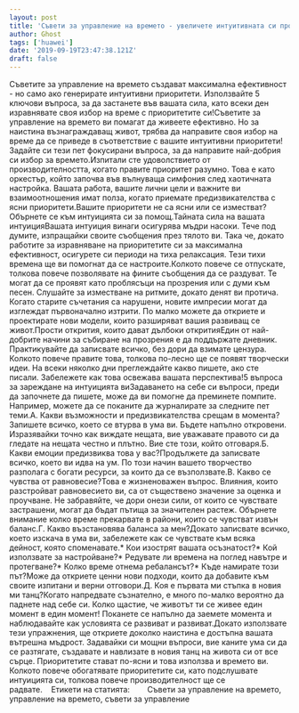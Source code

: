 ```yaml
---
layout: post
title: 'Съвети за управление на времето - увеличете интуитивната си продуктивност с помощта на 5 творчески въпроса'
author: Ghost
tags: ['huawei']
date: '2019-09-19T23:47:38.121Z'
draft: false
---
```


Съветите за управление на времето създават максимална ефективност - но само ако генерирате интуитивни приоритети. Използвайте 5 ключови въпроса, за да застанете във вашата сила, като всеки ден изравнявате своя избор на време с приоритетите си!Съветите за управление на времето ви помагат да живеете ефективно. Но за наистина възнаграждаващ живот, трябва да направите своя избор на време да се приведе в съответствие с вашите интуитивни приоритети! Задайте си тези пет фокусирани въпроса, за да направите най-добрия си избор за времето.Изпитали сте удоволствието от производителността, когато правите приоритет разумно. Това е като оркестър, който започва във вълнуваща симфония след хаотичната настройка. Вашата работа, вашите лични цели и важните ви взаимоотношения имат полза, когато приемате предизвикателства с ясни приоритети.Вашите приоритети не са ясни или се изместват? Обърнете се към интуицията си за помощ.Тайната сила на вашата интуицияВашата интуиция винаги осигурява мъдри насоки. Тече под думите, изпращайки своите съобщения през тялото ви. Така че, докато работите за изравняване на приоритетите си за максимална ефективност, осигурете си периоди на тиха релаксация. Тези тихи времена ще ви помогнат да се настроите.Колкото повече се отпускате, толкова повече позволявате на фините съобщения да се раздуват. Те могат да се проявят като проблясъци на прозрения или с думи към песен. Слушайте за изместване на ритмите, докато денят ви протича. Когато старите съчетания са нарушени, новите импресии могат да изглеждат първоначално изтрити. По малко можете да откриете и проектирате нови модели, които разширяват вашия развиващ се живот.Прости открития, които дават дълбоки откритияЕдин от най-добрите начини за събиране на прозрения е да поддържате дневник. Практикувайте да записвате всичко, без дори да взимате цензура. Колкото повече правите това, толкова по-лесно ще се появят творчески идеи. На всеки няколко дни преглеждайте какво пишете, ако сте писали. Забележете как това освежава вашата перспектива!5 въпроса за зареждане на интуицията виЗадаването на себе си въпроси, преди да започнете да пишете, може да ви помогне да преминете помпите. Например, можете да се поканите да журналирате за следните пет теми.А. Какви възможности и предизвикателства срещам в момента?Запишете всичко, което се втурва в ума ви. Бъдете напълно откровени. Изразявайки точно как виждате нещата, вие уважавате правото си да гледате на нещата честно и плътно. Вие сте този, който отговаря.Б. Какви емоции предизвиква това у вас?Продължете да записвате всичко, което ви идва на ум. По този начин вашето творчество разполага с богати ресурси, за които да се възползвате.В. Какво се чувства от равновесие?Това е жизненоважен въпрос. Влияния, които разстройват равновесието ви, са от съществено значение за оценка и проучване. Не забравяйте, че дори онези сили, от които се чувствате застрашени, могат да бъдат пътища за значителен растеж. Обърнете внимание колко време прекарвате в райони, които се чувстват извън баланс.Г. Какво възстановява баланса за мен?Докато записвате всичко, което изскача в ума ви, забележете как се чувствате към всяка дейност, която споменавате.* Кои изострят вашата осъзнатост?* Кой използвате за настройване?* Редувате ли времена на поглед навътре и протегване?* Колко време отнема ребалансът?* Къде намирате този път?Може да откриете ценни нови подходи, които да добавите към своите изпитани и верни отговори.Д. Коя е първата ми стъпка в новия ми танц?Когато напредвате съзнателно, е много по-малко вероятно да паднете над себе си. Колко щастие, че животът ти се живее един момент в един момент! Поканете се напълно да заемете момента и наблюдавайте как условията се развиват и развиват.Докато използвате тези упражнения, ще откриете доколко наистина е достъпна вашата вътрешна мъдрост. Задавайки си мощни въпроси, вие каните ума си да се разтягате, създавате и навлизате в новия танц на живота си от все сърце. Приоритетите стават по-ясни и това използва и времето ви. Колкото повече обогатявате приоритетите си, като подслушвате интуицията си, толкова повече производителност ще се радвате.    Етикети на статията:        Съвети за управление на времето, управление на времето, съвети за управление
